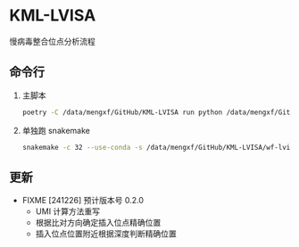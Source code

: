 # KML-LVISA

慢病毒整合位点分析流程

## 命令行

1. 主脚本

    ```bash
    poetry -C /data/mengxf/GitHub/KML-LVISA run python /data/mengxf/GitHub/KML-LVISA/main.py -s templates/input.tsv -w 241105
    ```

2. 单独跑 snakemake

    ```bash
    snakemake -c 32 --use-conda -s /data/mengxf/GitHub/KML-LVISA/wf-lvisa/Snakefile --configfile .temp/snakemake.yaml
    ```

## 更新

- FIXME [241226] 预计版本号 0.2.0
  - UMI 计算方法重写
  - 根据比对方向确定插入位点精确位置
  - 插入位点位置附近根据深度判断精确位置
